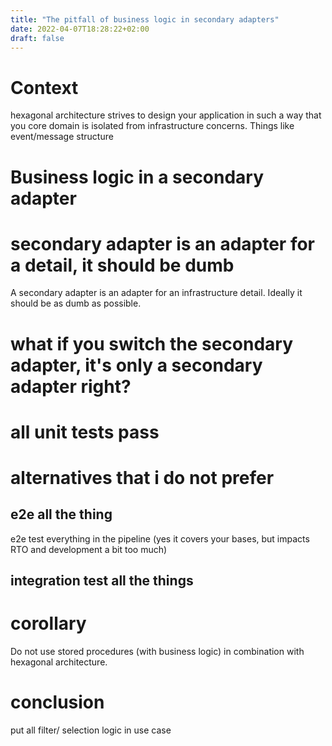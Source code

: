 ```yaml
---
title: "The pitfall of business logic in secondary adapters"
date: 2022-04-07T18:28:22+02:00
draft: false
---
```


# Context
hexagonal architecture strives to design your application in such a way that you core domain is isolated from infrastructure concerns.
Things like event/message structure
# Business logic in a secondary adapter

# secondary adapter is an adapter for a detail, it should be dumb 
A secondary adapter is an adapter for an infrastructure detail. Ideally it should be as dumb as possible.

# what if you switch the secondary adapter, it's only a secondary adapter right?
# all unit tests pass
# alternatives that i do not prefer
## e2e all the thing
e2e test everything in the pipeline (yes it covers your bases, but impacts RTO and development a bit too much)
## integration test all the things

# corollary
Do not use stored procedures (with business logic) in combination with hexagonal architecture.

# conclusion 
put all filter/ selection logic in use case